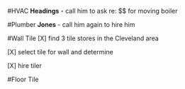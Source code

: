 #HVAC
**Headings** - call him to ask re: $$ for moving boiler

#Plumber
**Jones** - call him again to hire him

#Wall Tile
[X] find 3 tile stores in the Cleveland area

[X] select tile for wall and determine 

[X] hire tiler

#Floor Tile
